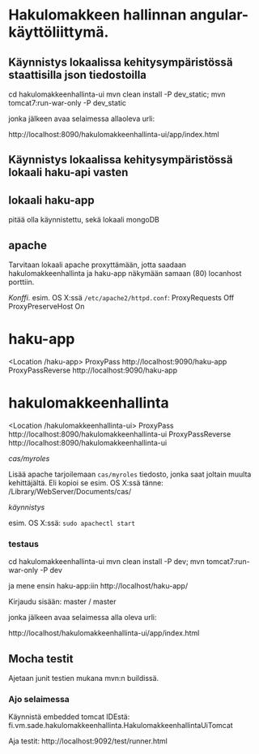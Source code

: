 # Hakulomakkeen hallinnan angular-käyttöliittymä.

## Käynnistys lokaalissa kehitysympäristössä staattisilla json tiedostoilla

  cd hakulomakkeenhallinta-ui
  mvn clean install -P dev_static; mvn tomcat7:run-war-only -P dev_static

jonka jälkeen avaa selaimessa allaoleva urli:

http://localhost:8090/hakulomakkeenhallinta-ui/app/index.html

## Käynnistys lokaalissa kehitysympäristössä lokaali haku-api vasten

## lokaali haku-app

pitää olla käynnistettu, sekä lokaali mongoDB

## apache

Tarvitaan lokaali apache proxyttämään, jotta saadaan hakulomakkeenhallinta ja haku-app näkymään samaan (80) locanhost porttiin.

*Konffi*. esim. OS X:ssä `/etc/apache2/httpd.conf`:
  ProxyRequests Off
  ProxyPreserveHost On

  # haku-app
  <Location /haku-app>
  ProxyPass http://localhost:9090/haku-app
  ProxyPassReverse http://localhost:9090/haku-app
  </Location>

  # hakulomakkeenhallinta
  <Location /hakulomakkeenhallinta-ui>
  ProxyPass http://localhost:8090/hakulomakkeenhallinta-ui
  ProxyPassReverse http://localhost:8090/hakulomakkeenhallinta-ui
  </Location>

*cas/myroles*

Lisää apache tarjoilemaan `cas/myroles` tiedosto, jonka saat joltain muulta kehittäjältä.
Eli kopioi se esim. OS X:ssä tänne:
  /Library/WebServer/Documents/cas/

*käynnistys*

esim. OS X:ssä: `sudo apachectl start`

### testaus

  cd hakulomakkeenhallinta-ui
  mvn clean install -P dev; mvn tomcat7:run-war-only -P dev

ja mene ensin haku-app:iin
http://localhost/haku-app/

Kirjaudu sisään: master / master

jonka jälkeen avaa selaimessa alla oleva urli:

http://localhost/hakulomakkeenhallinta-ui/app/index.html

## Mocha testit

Ajetaan junit testien mukana mvn:n buildissä.

### Ajo selaimessa

Käynnistä embedded tomcat IDEstä:
    fi.vm.sade.hakulomakkeenhallinta.HakulomakkeenhallintaUiTomcat

Aja testit:
    http://localhost:9092/test/runner.html
